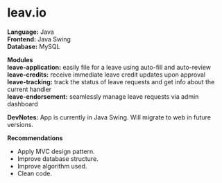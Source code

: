 <h1> leav.io </h1>   

**Language:** Java  
**Frontend:** Java Swing  
**Database:** MySQL  

**Modules**  
**leave-application:** easily file for a leave using auto-fill and auto-review  
**leave-credits:** receive immediate leave credit updates upon approval  
**leave-tracking:** track the status of leave requests and get info about the current handler  
**leave-endorsement:** seamlessly manage leave requests via admin dashboard  

**DevNotes:** App is currently in Java Swing. Will migrate to web in future versions.  

**Recommendations**  
* Apply MVC design pattern.  
* Improve database structure.  
* Improve algorithm used.  
* Clean code.  

